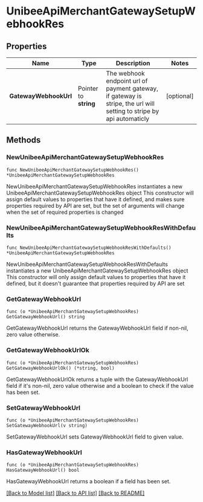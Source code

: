 # UnibeeApiMerchantGatewaySetupWebhookRes

## Properties

Name | Type | Description | Notes
------------ | ------------- | ------------- | -------------
**GatewayWebhookUrl** | Pointer to **string** | The webhook endpoint url of payment gateway, if gateway is stripe, the url will setting to stripe by api automaticly | [optional] 

## Methods

### NewUnibeeApiMerchantGatewaySetupWebhookRes

`func NewUnibeeApiMerchantGatewaySetupWebhookRes() *UnibeeApiMerchantGatewaySetupWebhookRes`

NewUnibeeApiMerchantGatewaySetupWebhookRes instantiates a new UnibeeApiMerchantGatewaySetupWebhookRes object
This constructor will assign default values to properties that have it defined,
and makes sure properties required by API are set, but the set of arguments
will change when the set of required properties is changed

### NewUnibeeApiMerchantGatewaySetupWebhookResWithDefaults

`func NewUnibeeApiMerchantGatewaySetupWebhookResWithDefaults() *UnibeeApiMerchantGatewaySetupWebhookRes`

NewUnibeeApiMerchantGatewaySetupWebhookResWithDefaults instantiates a new UnibeeApiMerchantGatewaySetupWebhookRes object
This constructor will only assign default values to properties that have it defined,
but it doesn't guarantee that properties required by API are set

### GetGatewayWebhookUrl

`func (o *UnibeeApiMerchantGatewaySetupWebhookRes) GetGatewayWebhookUrl() string`

GetGatewayWebhookUrl returns the GatewayWebhookUrl field if non-nil, zero value otherwise.

### GetGatewayWebhookUrlOk

`func (o *UnibeeApiMerchantGatewaySetupWebhookRes) GetGatewayWebhookUrlOk() (*string, bool)`

GetGatewayWebhookUrlOk returns a tuple with the GatewayWebhookUrl field if it's non-nil, zero value otherwise
and a boolean to check if the value has been set.

### SetGatewayWebhookUrl

`func (o *UnibeeApiMerchantGatewaySetupWebhookRes) SetGatewayWebhookUrl(v string)`

SetGatewayWebhookUrl sets GatewayWebhookUrl field to given value.

### HasGatewayWebhookUrl

`func (o *UnibeeApiMerchantGatewaySetupWebhookRes) HasGatewayWebhookUrl() bool`

HasGatewayWebhookUrl returns a boolean if a field has been set.


[[Back to Model list]](../README.md#documentation-for-models) [[Back to API list]](../README.md#documentation-for-api-endpoints) [[Back to README]](../README.md)


